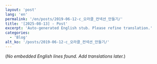```yaml
---
layout: 'post'
lang: 'en'
permalink: '/en/posts/2019-06-12-c_오라클_컨넥션_만들기/'
title: '[2025-08-13] - Post'
excerpt: 'Auto-generated English stub. Please refine translation.'
categories:
  - 'Blog'
alt_ko: '/posts/2019-06-12-c_오라클_컨넥션_만들기/'
---
```


(*No embedded English lines found. Add translations later.*)
